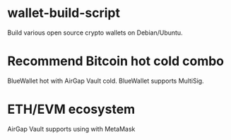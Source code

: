 # wallet-build-script
Build various open source crypto wallets on Debian/Ubuntu.

# Recommend Bitcoin hot cold combo
BlueWallet hot with AirGap Vault cold.
BlueWallet supports MultiSig.

# ETH/EVM ecosystem
AirGap Vault supports using with MetaMask
